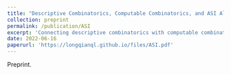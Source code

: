 ```yaml
---
title: "Descriptive Combinatorics, Computable Combinatorics, and ASI Algorithms"
collection: preprint
permalink: /publication/ASI
excerpt: 'Connecting descriptive combinatorics with computable combinatorics through ASI algorithms, preprint with Felix Weilacher'
date: 2022-06-16
paperurl: 'https://longqianql.github.io/files/ASI.pdf'
---
```

Preprint. 